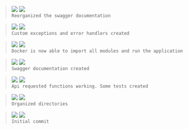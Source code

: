 > ![](https://img.shields.io/badge/Aug_26,_2022-black) ![](https://img.shields.io/badge/v0.4.1-REFACTOR-red)  
> `Reorganized the swagger documentation`

> ![](https://img.shields.io/badge/Aug_26,_2022-black) ![](https://img.shields.io/badge/v0.4.0-FEAT-blue)  
> `Custom exceptions and error handlers created`

> ![](https://img.shields.io/badge/Aug_26,_2022-black) ![](https://img.shields.io/badge/v0.3.1-FIX-gren)  
> `Docker is now able to import all modules and run the application`

> ![](https://img.shields.io/badge/Aug_25,_2022-black) ![](https://img.shields.io/badge/v0.3.0-FEAT-blue)  
> `Swagger documentation created`

> ![](https://img.shields.io/badge/Aug_25,_2022-black) ![](https://img.shields.io/badge/v0.2.0-FEAT-blue)  
> `Api requested functions working. Some tests created`

> ![](https://img.shields.io/badge/Aug_24,_2022-black) ![](https://img.shields.io/badge/v0.1.1-REFACTOR-red)  
> `Organized directories`

> ![](https://img.shields.io/badge/Aug_24,_2022-black) ![](https://img.shields.io/badge/v0.1.0-FEAT-blue)  
> `Initial commit`